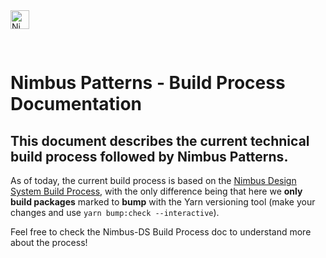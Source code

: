 <img alt="Nimbus" style="margin-bottom: 30px;" src="https://tiendanube.github.io/design-system-nimbus/static/media/nimbus-logo.ab60bd79.png" height="30" />

# Nimbus Patterns - Build Process Documentation

## This document describes the current technical build process followed by Nimbus Patterns.

As of today, the current build process is based on the [Nimbus Design System Build Process](https://github.com/TiendaNube/nimbus-design-system/blob/master/docs/BUILD_PROCESS.md), with the only difference being that here we **only build packages** marked to **bump** with the Yarn versioning tool (make your changes and use `yarn bump:check --interactive`).

Feel free to check the Nimbus-DS Build Process doc to understand more about the process!
